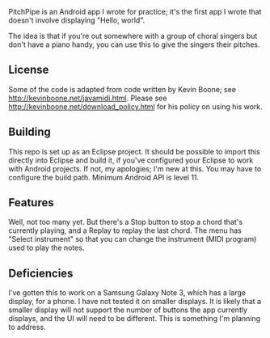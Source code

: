 PitchPipe is an Android app I wrote for practice; it's the first app I
wrote that doesn't involve displaying "Hello, world".  

The idea is that if you're out somewhere with a group of choral
singers but don't have a piano handy, you can use this to give the
singers their pitches.  

## License

Some of the code is adapted from code written by Kevin Boone; see
http://kevinboone.net/javamidi.html.  Please see
http://kevinboone.net/download_policy.html for his policy on using his
work. 

## Building

This repo is set up as an Eclipse project.  It should be possible to
import this directly into Eclipse and build it, if you've configured
your Eclipse to work with Android projects.  If not, my apologies; I'm
new at this.  You may have to configure the build path.  Minimum
Android API is level 11.

## Features

Well, not too many yet.  But there's a Stop button to stop a chord
that's currently playing, and a Replay to replay the last chord.  The
menu has "Select instrument" so that you can change the instrument
(MIDI program) used to play the notes.

## Deficiencies

I've gotten this to work on a Samsung Galaxy Note 3, which has a large
display, for a phone.  I have not tested it on smaller displays.  It
is likely that a smaller display will not support the number of
buttons the app currently displays, and the UI will need to be
different.  This is something I'm planning to address.

